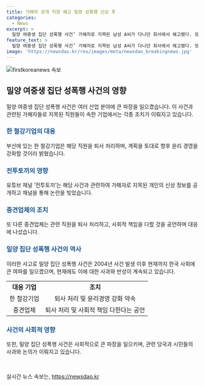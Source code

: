 ```yaml
---
title: 가해자 공개 직장 해고 밀양 성폭행 신상 후
categories:
  - News
excerpt: >
  밀양 여중생 집단 성폭행 사건’ 가해자로 지목된 남성 A씨가 다니던 회사에서 해고됐다. 또 다른 가해자 B씨도 퇴직 처리됐는데, 중견기업은 사회적으로 쟁점이 된 사건 관련 직원은 퇴직 처리됐다. 당사는 기업의 사회적 책임을 다하도록 노력하겠다고 밝혔다. 이에 대응해 ‘전투토끼’ 유튜브 채널이 A씨와 B씨를 공격하며 개인정보를 노출했고, 이에 대한 강한 비난이 이어지고 있다. 사건은 2004년 발생한 밀양 집단 성폭행 사건으로, 가해자 중 형사 처벌받지 않아 국민적 공분을 샀다. 지난달 25일 밀양시 관련 당사자들은 사과문을 통해 국민에게 사죄의 뜻을 전달했다.
feature_text: >
  밀양 여중생 집단 성폭행 사건’ 가해자로 지목된 남성 A씨가 다니던 회사에서 해고됐다. 또 다른 가해자 B씨도 퇴직 처리됐는데, 중견기업은 사회적으로 쟁점이 된 사건 관련 직원은 퇴직 처리됐다. 당사는 기업의 사회적 책임을 다하도록 노력하겠다고 밝혔다. 이에 대응해 ‘전투토끼’ 유튜브 채널이 A씨와 B씨를 공격하며 개인정보를 노출했고, 이에 대한 강한 비난이 이어지고 있다. 사건은 2004년 발생한 밀양 집단 성폭행 사건으로, 가해자 중 형사 처벌받지 않아 국민적 공분을 샀다. 지난달 25일 밀양시 관련 당사자들은 사과문을 통해 국민에게 사죄의 뜻을 전달했다.
image: 'https://newsdao.kr/res/images/meta/newsdao_breakingnews.jpg'
---
```


<p><img src="https://newsdao.kr/res/images/meta/newsdao_breakingnews.jpg" alt="firstkoreanews 속보" /></p>

<h2 data-ke-size="size26">밀양 여중생 집단 성폭행 사건의 영향</h2>

<p data-ke-size="size16">밀양 여중생 집단 성폭행 사건은 여러 산업 분야에 큰 파장을 일으켰습니다. 이 사건과 관련된 가해자들로 지목된 직원들이 속한 기업에서는 각종 조치가 이뤄지고 있습니다.</p>

<h3><b><span style="color: #1a5490;">한 철강기업의 대응</span></b></h3>

<p data-ke-size="size16">부산에 있는 한 철강기업은 해당 직원을 퇴사 처리하며, 계획을 토대로 향후 윤리 경영을 강화할 것이라 밝혔습니다.</p>

<h3><b><span style="color: #1a5490;">전투토끼의 영향</span></b></h3>

<p data-ke-size="size16">유튜브 채널 ‘전투토끼’는 해당 사건과 관련하여 가해자로 지목된 개인의 신상 정보를 공개하고 채널을 통해 논란을 빚었습니다.</p>

<h3><b><span style="color: #1a5490;">중견업체의 조치</span></b></h3>

<p data-ke-size="size16">또 다른 중견업체는 관련 직원을 퇴사 처리하고, 사회적 책임을 다할 것을 공언하며 대응에 나섰습니다.</p>

<h3><b><span style="color: #1a5490;">밀양 집단 성폭행 사건의 역사</span></b></h3>

<p data-ke-size="size16">이러한 사고로 밀양 집단 성폭행 사건은 2004년 사건 발생 이후 현재까지 한국 사회에 큰 여파를 일으켰으며, 현재에도 이에 대한 사과와 반성이 계속되고 있습니다.</p>

<table>
  <tbody>
    <tr>
      <td style="text-align: center; height: 17px;"><b>대응 기업</b></td>
      <td style="text-align: center; height: 17px;"><b>조치</b></td>
    </tr>
    <tr>
      <td style="text-align: center; height: 17px;">한 철강기업</td>
      <td style="text-align: center; height: 17px;">퇴사 처리 및 윤리경영 강화 약속</td>
    </tr>
    <tr>
      <td style="text-align: center; height: 17px;">중견업체</td>
      <td style="text-align: center; height: 17px;">퇴사 처리 및 사회적 책임 다한다는 공언</td>
    </tr>
  </tbody>
</table>

<h3><b><span style="color: #1a5490;">사건의 사회적 영향</span></b></h3>

<p data-ke-size="size16">또한, 밀양 집단 성폭행 사건은 사회적으로 큰 파장을 일으키며, 관련 당국과 시민들의 사과와 논의가 이뤄지고 있습니다.</p>

<p data-ke-size="size16">&nbsp;</p>
실시간 뉴스 속보는, <a href="https://newsdao.kr" rel="dofollow">https://newsdao.kr</a>


